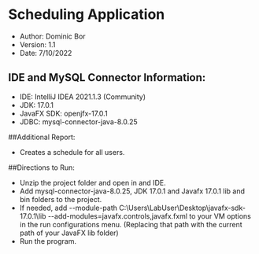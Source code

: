 # Scheduling Application
- Author: Dominic Bor
- Version: 1.1
- Date: 7/10/2022

## IDE and MySQL Connector Information:
- IDE: IntelliJ IDEA 2021.1.3 (Community)
- JDK: 17.0.1
- JavaFX SDK: openjfx-17.0.1
- JDBC: mysql-connector-java-8.0.25

##Additional Report:
- Creates a schedule for all users.

##Directions to Run:
- Unzip the project folder and open in and IDE.
- Add mysql-connector-java-8.0.25, JDK 17.0.1 and Javafx 17.0.1 lib and bin folders to the project.
- If needed, add --module-path C:\Users\LabUser\Desktop\javafx-sdk-17.0.1\lib --add-modules=javafx.controls,javafx.fxml
    to your VM options in the run configurations menu. (Replacing that path with the current path of your JavaFX lib folder)
- Run the program.
